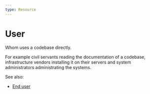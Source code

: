 ```yaml
---
type: Resource
---
```


# User

Whom uses a codebase directly.

For example civil servants reading the documentation of a codebase, infrastructure vendors installing it on their servers and system administrators administrating the systems.

See also:

* [End user](end-user-definition.md)